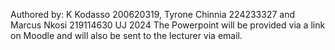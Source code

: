 Authored by: K Kodasso 200620319, Tyrone Chinnia 224233327 and Marcus Nkosi 219114630 UJ 2024
The Powerpoint will be provided via a link on Moodle and will also be sent to the lecturer via email.
